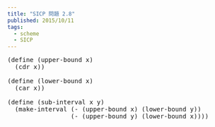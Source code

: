 ```yaml
---
title: "SICP 問題 2.8"
published: 2015/10/11
tags:
  - scheme
  - SICP
---
```



<pre class="code lang-scheme" data-lang="scheme" data-unlink><span class="synSpecial">(</span><span class="synStatement">define</span> <span class="synSpecial">(</span>upper-bound x<span class="synSpecial">)</span>
  <span class="synSpecial">(</span><span class="synIdentifier">cdr</span> x<span class="synSpecial">))</span>

<span class="synSpecial">(</span><span class="synStatement">define</span> <span class="synSpecial">(</span>lower-bound x<span class="synSpecial">)</span>
  <span class="synSpecial">(</span><span class="synIdentifier">car</span> x<span class="synSpecial">))</span>

<span class="synSpecial">(</span><span class="synStatement">define</span> <span class="synSpecial">(</span>sub-interval x y<span class="synSpecial">)</span>
  <span class="synSpecial">(</span>make-interval <span class="synSpecial">(</span><span class="synIdentifier">-</span> <span class="synSpecial">(</span>upper-bound x<span class="synSpecial">)</span> <span class="synSpecial">(</span>lower-bound y<span class="synSpecial">))</span>
                 <span class="synSpecial">(</span><span class="synIdentifier">-</span> <span class="synSpecial">(</span>upper-bound y<span class="synSpecial">)</span> <span class="synSpecial">(</span>lower-bound x<span class="synSpecial">))))</span>
</pre>


